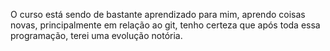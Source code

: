 O curso está sendo de bastante aprendizado para mim, aprendo coisas novas, principalmente em relação ao git, tenho certeza que após toda essa programação, terei uma evolução notória.